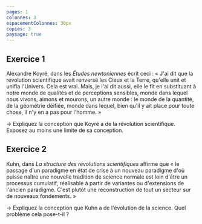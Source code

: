 ```yaml
---
pages: 1
colonnes: 3
espacementColonnes: 30px
copies: 3
paysage: true
---
```


## Exercice 1
Alexandre Koyré, dans les _Études newtoniennes_ écrit ceci : « J'ai dit que la révolution scientifique avait renversé les Cieux et la Terre, qu'elle unit et unifia l'Univers. Cela est vrai. Mais, je l'ai dit aussi, elle le fit en substituant à notre monde de qualités et de perceptions sensibles, monde dans lequel nous vivons, aimons et mourons, un autre monde : le monde de la quantité, de la géométrie déifiée, monde dans lequel, bien qu'il y ait place pour toute chose, il n'y en a pas pour l'homme. » 

→ Expliquez la conception que Koyré a de la révolution scientifique. Exposez au moins une limite de sa conception.

## Exercice 2
Kuhn, dans _La structure des révolutions scientifiques_ affirme que « le passage d'un paradigme en état de crise à un nouveau paradigme d'où puisse naître une nouvelle tradition de science normale est loin d'être un processus cumulatif, réalisable à partir de variantes ou d'extensions de l'ancien paradigme. C'est plutôt une reconstruction de tout un secteur sur de nouveaux fondements. »

→ Expliquez la conception que Kuhn a de l'évolution de la science. Quel problème cela pose-t-il ?

